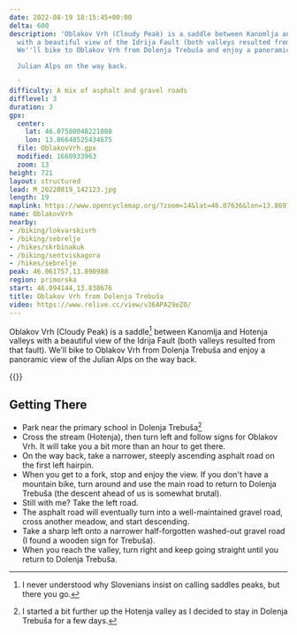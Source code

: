 ```yaml
---
date: 2022-08-19 18:15:45+00:00
delta: 600
description: 'Oblakov Vrh (Cloudy Peak) is a saddle between Kanomlja and Hotenja valleys
  with a beautiful view of the Idrija Fault (both valleys resulted from that fault).
  We''ll bike to Oblakov Vrh from Dolenja Trebuša and enjoy a panoramic view of the

  Julian Alps on the way back.

  '
difficulty: A mix of asphalt and gravel roads
difflevel: 3
duration: 3
gpx:
  center:
    lat: 46.07580048221088
    lon: 13.86648525434675
  file: OblakovVrh.gpx
  modified: 1660933963
  zoom: 13
height: 721
layout: structured
lead: M_20220819_142123.jpg
length: 19
maplink: https://www.opencyclemap.org/?zoom=14&lat=46.07636&lon=13.86975&layers=B0000
name: OblakovVrh
nearby:
- /biking/lokvarskivrh
- /biking/sebrelje
- /hikes/skrbinakuk
- /biking/sentviskagora
- /hikes/sebrelje
peak: 46.061757,13.890988
region: primorska
start: 46.094144,13.838676
title: Oblakov Vrh from Dolenja Trebuša
video: https://www.relive.cc/view/v36APA29eZO/
---
```

Oblakov Vrh (Cloudy Peak) is a saddle[^S] between Kanomlja and Hotenja valleys with a beautiful view of the Idrija Fault (both valleys resulted from that fault). We'll bike to Oblakov Vrh from Dolenja Trebuša and enjoy a panoramic view of the Julian Alps on the way back.

[^S]: I never understood why Slovenians insist on calling saddles peaks, but there you go.

{{<hike-details>}}

## Getting There

* Park near the primary school in Dolenja Trebuša[^SP]
* Cross the stream (Hotenja), then turn left and follow signs for Oblakov Vrh. It will take you a bit more than an hour to get there.
* On the way back, take a narrower, steeply ascending asphalt road on the first left hairpin.
* When you get to a fork, stop and enjoy the view. If you don't have a mountain bike, turn around and use the main road to return to Dolenja Trebuša (the descent ahead of us is somewhat brutal).
* Still with me? Take the left road.
* The asphalt road will eventually turn into a well-maintained gravel road, cross another meadow, and start descending.
* Take a sharp left onto a narrower half-forgotten washed-out gravel road (I found a wooden sign for Trebuša).
* When you reach the valley, turn right and keep going straight until you return to Dolenja Trebuša.

[^SP]: I started a bit further up the Hotenja valley as I decided to stay in Dolenja Trebuša for a few days.